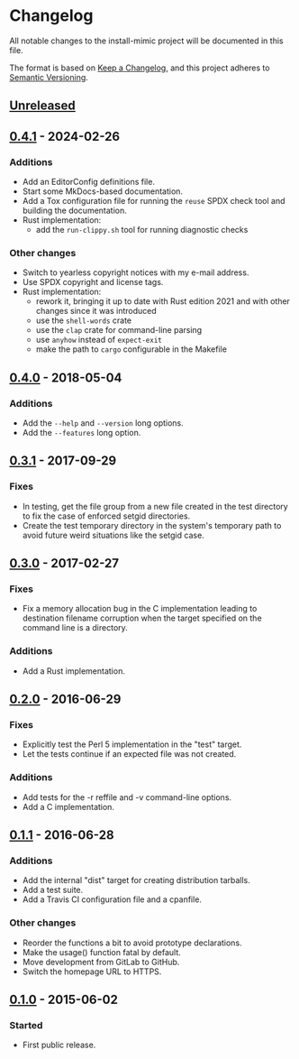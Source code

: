 <!--
SPDX-FileCopyrightText: Peter Pentchev <roam@ringlet.net>
SPDX-License-Identifier: BSD-2-Clause
-->

# Changelog

All notable changes to the install-mimic project will be documented in this file.

The format is based on [Keep a Changelog](https://keepachangelog.com/en/1.1.0/),
and this project adheres to [Semantic Versioning](https://semver.org/spec/v2.0.0.html).

## [Unreleased]

## [0.4.1] - 2024-02-26

### Additions

- Add an EditorConfig definitions file.
- Start some MkDocs-based documentation.
- Add a Tox configuration file for running the `reuse` SPDX check tool and
  building the documentation.
- Rust implementation:
    - add the `run-clippy.sh` tool for running diagnostic checks

### Other changes

- Switch to yearless copyright notices with my e-mail address.
- Use SPDX copyright and license tags.
- Rust implementation:
    - rework it, bringing it up to date with Rust edition 2021 and with
      other changes since it was introduced
    - use the `shell-words` crate
    - use the `clap` crate for command-line parsing
    - use `anyhow` instead of `expect-exit`
    - make the path to `cargo` configurable in the Makefile

## [0.4.0] - 2018-05-04

### Additions

- Add the `--help` and `--version` long options.
- Add the `--features` long option.

## [0.3.1] - 2017-09-29

### Fixes

- In testing, get the file group from a new file created in
  the test directory to fix the case of enforced setgid directories.
- Create the test temporary directory in the system's temporary path
  to avoid future weird situations like the setgid case.

## [0.3.0] - 2017-02-27

### Fixes

- Fix a memory allocation bug in the C implementation leading to
  destination filename corruption when the target specified on
  the command line is a directory.

### Additions

- Add a Rust implementation.

## [0.2.0] - 2016-06-29

### Fixes

- Explicitly test the Perl 5 implementation in the "test" target.
- Let the tests continue if an expected file was not created.

### Additions

- Add tests for the -r reffile and -v command-line options.
- Add a C implementation.

## [0.1.1] - 2016-06-28

### Additions

- Add the internal "dist" target for creating distribution tarballs.
- Add a test suite.
- Add a Travis CI configuration file and a cpanfile.

### Other changes

- Reorder the functions a bit to avoid prototype declarations.
- Make the usage() function fatal by default.
- Move development from GitLab to GitHub.
- Switch the homepage URL to HTTPS.

## [0.1.0] - 2015-06-02

### Started

- First public release.

[Unreleased]: https://github.com/ppentchev/install-mimic/compare/release%2F0.4.1...master
[0.4.1]: https://github.com/ppentchev/install-mimic/compare/release%2F0.4.0...release%2F0.4.1
[0.4.0]: https://github.com/ppentchev/install-mimic/compare/release%2F0.3.1...release%2F0.4.0
[0.3.1]: https://github.com/ppentchev/install-mimic/compare/release%2F0.3.0...release%2F0.3.1
[0.3.0]: https://github.com/ppentchev/install-mimic/compare/release%2F0.2.0...release%2F0.3.0
[0.2.0]: https://github.com/ppentchev/install-mimic/compare/release%2F0.1.1...release%2F0.2.0
[0.1.1]: https://github.com/ppentchev/install-mimic/compare/release%2F0.1.0...release%2F0.1.1
[0.1.0]: https://github.com/ppentchev/install-mimic/releases/tag/release%2F0.1.0
